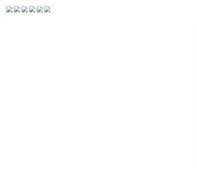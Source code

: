 <div>
<img src="https://octodex.github.com/images/daftpunktocat-thomas.gif" width="16%">
<img src="https://octodex.github.com/images/daftpunktocat-guy.gif" width="16%">
<img src="https://octodex.github.com/images/daftpunktocat-thomas.gif" width="16%">
<img src="https://octodex.github.com/images/daftpunktocat-guy.gif" width="16%">
<img src="https://octodex.github.com/images/daftpunktocat-thomas.gif" width="16%">
<img src="https://octodex.github.com/images/daftpunktocat-guy.gif" width="16%">
</div>

<div>
  <img src="https://github.com/leonardogonfiantini/leonardogonfiantini/blob/main/metrics1.svg" width="48%" />
  <img src="https://github.com/leonardogonfiantini/leonardogonfiantini/blob/main/metrics2.svg" width="48%" />
</div>
